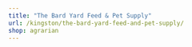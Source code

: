 ```yaml
---
title: "The Bard Yard Feed & Pet Supply"
url: /kingston/the-bard-yard-feed-and-pet-supply/
shop: agrarian
---
```

